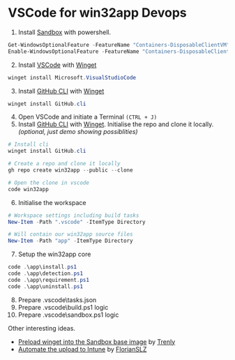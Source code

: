 # VSCode for win32app Devops

1. Install [Sandbox](https://docs.microsoft.com/en-us/windows/security/threat-protection/windows-sandbox/windows-sandbox-overview) with powershell.
```powershell
Get-WindowsOptionalFeature -FeatureName "Containers-DisposableClientVM" -Online
Enable-WindowsOptionalFeature -FeatureName "Containers-DisposableClientVM" -Online
```

2. Install [VSCode](https://code.visualstudio.com/) with [Winget](https://docs.microsoft.com/en-us/windows/package-manager/winget/)
```powershell
winget install Microsoft.VisualStudioCode
```

3. Install [GitHub CLI](https://cli.github.com/) with [Winget](https://docs.microsoft.com/en-us/windows/package-manager/winget/)
```powershell
winget install GitHub.cli
```

4. Open VSCode and initiate a Terminal `(CTRL + J)`
5. Install [GitHub CLI](https://cli.github.com/) with [Winget](https://docs.microsoft.com/en-us/windows/package-manager/winget/). Initialise the repo and clone it locally. *(optional, just demo showing possiblities)*
```powershell
# Install cli
winget install GitHub.cli

# Create a repo and clone it locally
gh repo create win32app --public --clone

# Open the clone in vscode
code win32app
```

6. Initialise the workspace
```powershell
# Workspace settings including build tasks
New-Item -Path ".vscode" -ItemType Directory

# Will contain our win32app source files
New-Item -Path "app" -ItemType Directory
```

7. Setup the win32app core
```powershell
code .\app\install.ps1
code .\app\detection.ps1
code .\app\requirement.ps1
code .\app\uninstall.ps1
```

8. Prepare .vscode\tasks.json
9. Prepare .vscode\build.ps1 logic
10. Prepare .vscode\sandbox.ps1 logic

Other interesting ideas.

- [Preload winget into the Sandbox base image](https://github.com/microsoft/winget-pkgs/discussions/56530) by [Trenly](https://github.com/Trenly)
- [Automate the upload to Intune](https://github.com/FlorianSLZ/scloud/tree/main/intune-win32-deployment) by [FlorianSLZ](https://github.com/FlorianSLZ)